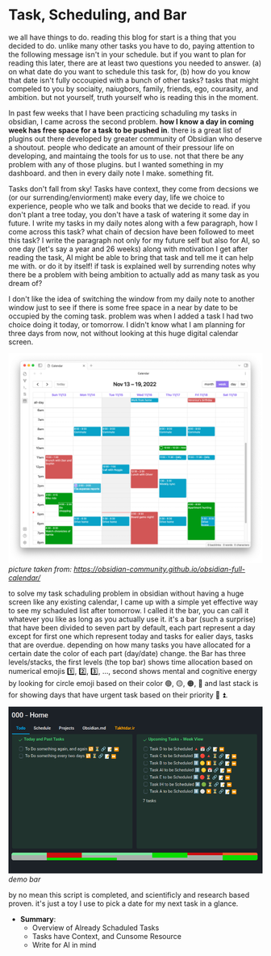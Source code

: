# Task, Scheduling, and Bar

we all have things to do. reading this blog for start is a thing that you decided to do. unlike many other tasks you have to do, paying attention to the following message isn't in your schedule. but if you want to plan for reading this later, there are at least two questions you needed to answer. (a) on what date do you want to schedule this task for, (b) how do you know that date isn't fully occoupied with a bunch of other tasks? tasks that might compeled to you by sociaity, naiugbors, family, friends, ego, courasity, and ambition. but not yourself, truth yourself who is reading this in the moment.

In past few weeks that I have been practicing schaduling my tasks in obsidian, I came across the second problem. **how I know a day in coming week has free space for a task to be pushed in**. there is a great list of plugins out there developed by greater community of Obsidian who deserve a shoutout. people who dedicate an amount of their pressour life on developing, and maintaing the tools for us to use. not that there be any problem with any of those plugins. but I wanted something in my dashboard. and then in every daily note I make. something fit.

Tasks don't fall from sky! Tasks have context, they come from decsions we (or our surrending/enviorment) make every day, life we choice to experience, people who we talk and  books that we decide to read. if you don't plant a tree today, you don't have a task of watering it some day in future. I write my tasks in my daily notes along with a few paragraph, how I come across this task? what chain of decsion have been followed to meet this task? I write the paragraph not only for my future self but also for AI, so one day (let's say a year and 26 weeks) along with motivation I get after reading the task, AI might be able to bring that task and tell me it can help me with. or do it by itself! if task is explained well by surrending notes why there be a problem with being ambition to actually add as many task as you dream of?

I don't like the idea of switching the window from my daily note to another window just to see if there is some free space in a near by date to be occupied by the coming task. problem was when I added a task I had two choice doing it today, or tomorrow. I didn't know what I am planning for three days from now, not without looking at this huge digital calendar screen. 

![calendar](/resc/assets/img/20250916192756.png)
*picture taken from: https://obsidian-community.github.io/obsidian-full-calendar/*


to solve my task schaduling problem in obsidian without having a huge screen like any existing calendar, I came up with a simple yet effective way to see my schaduled list after tomorrow. I called it the bar, you can call it whatever you like as long as you actually use it. it's a bar (such a surprise) that have been divided to seven part by default, each part represent a day except for first one which represent today and tasks for ealier days, tasks that are overdue. depending on how many tasks you have allocated for a certain date the color of each part (day/date) change. the Bar has three levels/stacks, the first levels (the top bar) shows time allocation based on numerical emojis 1️⃣, 2️⃣, 3️⃣, ..., second shows mental and cognitive energy by looking for circle emoji based on their color 🟢, 🟡, 🟠, 🔴 and last stack is for showing days that have urgent task based on their priority 🔼 ⏫.


![bar](/resc/assets/img/20250916204607.png)
*demo bar*


by no mean this script is completed, and scientificly and research based proven. it's just a toy I use to pick a date for my next task in a glance.


- **Summary**:
	- Overview of Already Schaduled Tasks
	- Tasks have Context, and Cunsome Resource
	- Write for AI in mind

